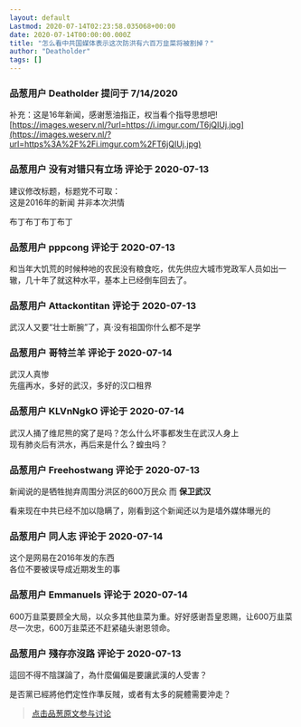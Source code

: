 ```yaml
---
layout: default
Lastmod: 2020-07-14T02:23:58.035068+00:00
date: 2020-07-14T00:00:00.000Z
title: "怎么看中共国媒体表示这次防洪有六百万韭菜将被割掉？"
author: "Deatholder"
tags: []
---
```



### 品葱用户 **Deatholder** 提问于 7/14/2020
    
补充：这是16年新闻，感谢葱油指正，权当看个指导思想吧![https://images.weserv.nl/?url=https://i.imgur.com/T6jQIUj.jpg](https://images.weserv.nl/?url=https%3A%2F%2Fi.imgur.com%2FT6jQIUj.jpg)
    
                

### 品葱用户 **没有对错只有立场** 评论于 2020-07-13
        
建议修改标题，标题党不可取：  
这是2016年的新闻 并非本次洪情  
  
布丁布丁布丁布丁
        
                

### 品葱用户 **pppcong** 评论于 2020-07-13
        
和当年大饥荒的时候种地的农民没有粮食吃，优先供应大城市党政军人员如出一辙，几十年了就这种水平，基本上已经倒车回去了。
        
                

### 品葱用户 **Attackontitan** 评论于 2020-07-13
        
武汉人又要“壮士断腕”了，真·没有祖国你什么都不是学
        
                

### 品葱用户 **哥特兰羊** 评论于 2020-07-14
        
武汉人真惨  
先瘟再水，多好的武汉，多好的汉口租界
        
                

### 品葱用户 **KLVnNgkO** 评论于 2020-07-14
        
武汉人捅了维尼熊的窝了是吗？怎么什么坏事都发生在武汉人身上  
现有肺炎后有洪水，再后来是什么？蝗虫吗？
        
                

### 品葱用户 **Freehostwang** 评论于 2020-07-13
        
新闻说的是牺牲抛弃周围分洪区的600万民众 而 **保卫武汉**  
  
看来现在中共已经不加以隐瞒了，刚看到这个新闻还以为是墙外媒体曝光的
        
                

### 品葱用户 **同人志** 评论于 2020-07-14
        
这个是网易在2016年发的东西  
各位不要被误导成近期发生的事
        
                

### 品葱用户 **Emmanuels** 评论于 2020-07-14
        
600万韭菜要顾全大局，以众多其他韭菜为重。好好感谢吾皇恩赐，让600万韭菜尽一次忠，600万韭菜还不赶紧磕头谢恩领命。
        
                

### 品葱用户 **殘存亦沒路** 评论于 2020-07-13
        
這回不得不陰謀論了，為什麼偏偏是要讓武漢的人受害？  
  
是否黨已經將他們定性作準反賊，或者有太多的屍體需要沖走？
        
                





> [点击品葱原文参与讨论](https://pincong.rocks/question/28459)


